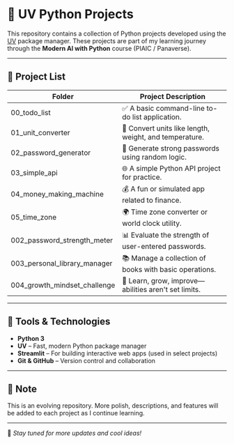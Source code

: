 # 🚀 UV Python Projects

This repository contains a collection of Python projects developed using the [UV](https://github.com/astral-sh/uv) package manager. These projects are part of my learning journey through the **Modern AI with Python** course (PIAIC / Panaverse).

---

## 📁 Project List

| Folder                        | Project Description                                      |
|------------------------------|----------------------------------------------------------|
| 00_todo_list                 | ✅ A basic command-line to-do list application.           |
| 01_unit_converter            | 📏 Convert units like length, weight, and temperature.   |
| 02_password_generator        | 🔐 Generate strong passwords using random logic.         |
| 03_simple_api                | 🌐 A simple Python API project for practice.             |
| 04_money_making_machine      | 💰 A fun or simulated app related to finance.            |
| 05_time_zone                 | 🌍 Time zone converter or world clock utility.           |
| 002_password_strength_meter  | 📊 Evaluate the strength of user-entered passwords.      |
| 003_personal_library_manager | 📚 Manage a collection of books with basic operations.   |
| 004_growth_mindset_challenge | 🦋 Learn, grow, improve—abilities aren't set limits.     |


---

## 🧰 Tools & Technologies

- **Python 3**
- **UV** – Fast, modern Python package manager
- **Streamlit** – For building interactive web apps (used in select projects)
- **Git & GitHub** – Version control and collaboration

---

## 📌 Note

This is an evolving repository. More polish, descriptions, and features will be added to each project as I continue learning.

---

🌟 *Stay tuned for more updates and cool ideas!*


